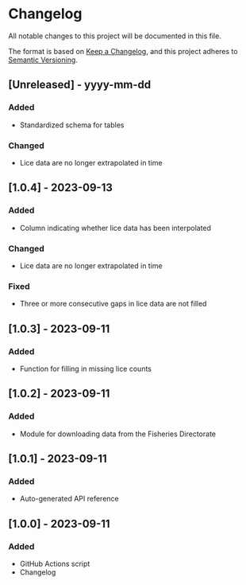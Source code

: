 # Changelog

All notable changes to this project will be documented in this file.

The format is based on [Keep a Changelog](https://keepachangelog.com/en/1.0.0/),
and this project adheres to [Semantic Versioning](https://semver.org/spec/v2.0.0.html).

## [Unreleased] - yyyy-mm-dd

### Added
- Standardized schema for tables

### Changed
- Lice data are no longer extrapolated in time


## [1.0.4] - 2023-09-13

### Added
- Column indicating whether lice data has been interpolated

### Changed
- Lice data are no longer extrapolated in time

### Fixed
- Three or more consecutive gaps in lice data are not filled


## [1.0.3] - 2023-09-11

### Added
- Function for filling in missing lice counts


## [1.0.2] - 2023-09-11

### Added
- Module for downloading data from the Fisheries Directorate


## [1.0.1] - 2023-09-11

### Added
- Auto-generated API reference


## [1.0.0] - 2023-09-11

### Added
- GitHub Actions script
- Changelog
